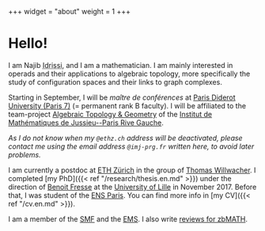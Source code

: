 +++
widget = "about"
weight = 1
+++

# Hello!

I am Najib <abbr title="My complete family name is ‘Idrissi Kaïtouni’ and it's possible to find it in some places. I prefer to use only 'Idrissi' in academic settings for simplicity and to avoid some confusions – for example, automated systems thinking that ‘Idrissi’ is my middle name and that I should be called ‘NI Kaïtouni’...).">Idrissi</abbr>, and I am a mathematician.
I am mainly interested in operads and their applications to algebraic topology, more specifically the study of configuration spaces and their links to graph complexes.

Starting in September, I will be *maître de conférences* at [Paris Diderot University (Paris 7)](https://www.univ-paris-diderot.fr) (= permanent rank B faculty).
I will be affiliated to the team-project [Algebraic Topology & Geometry](https://www.imj-prg.fr/tga/) of the [Institut de Mathématiques de Jussieu--Paris Rive Gauche](https://www.imj-prg.fr).

*As I do not know when my `@ethz.ch` address will be deactivated, please contact me using the email address `@imj-prg.fr` written here, to avoid later problems.*
 
I am currently a postdoc at [ETH Zürich](https://www.ethz.ch/) in the group of [Thomas Willwacher](https://people.math.ethz.ch/~wilthoma/).
I completed [my PhD]({{< ref "/research/thesis.en.md" >}}) under the direction of [Benoit Fresse](https://math.univ-lille1.fr/~fresse/) at the [University of Lille](https://www.univ-lille.fr) in November 2017.
Before that, I was student of the [ENS Paris](https://www.ens.fr).
You can find more info in [my CV]({{< ref "/cv.en.md" >}}).

I am a member of the [SMF](http://smf.emath.fr/) and the [EMS](http://www.euro-math-soc.eu/).
I also write [reviews for zbMATH](https://zbmath.org/?q=rv%3Anajib%2Bidrissi).
